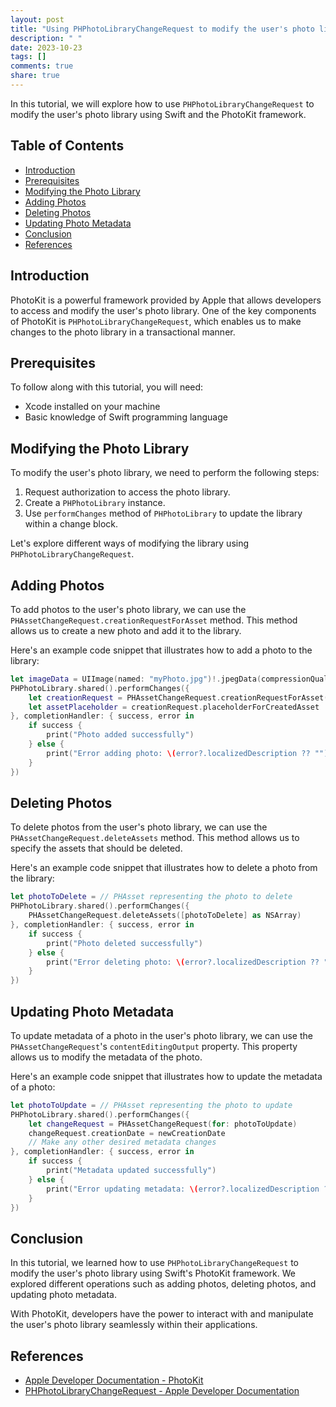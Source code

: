 ```yaml
---
layout: post
title: "Using PHPhotoLibraryChangeRequest to modify the user's photo library with Swift PhotoKit"
description: " "
date: 2023-10-23
tags: []
comments: true
share: true
---
```


In this tutorial, we will explore how to use `PHPhotoLibraryChangeRequest` to modify the user's photo library using Swift and the PhotoKit framework.

## Table of Contents
- [Introduction](#introduction)
- [Prerequisites](#prerequisites)
- [Modifying the Photo Library](#modifying-the-photo-library)
- [Adding Photos](#adding-photos)
- [Deleting Photos](#deleting-photos)
- [Updating Photo Metadata](#updating-photo-metadata)
- [Conclusion](#conclusion)
- [References](#references)

## Introduction
PhotoKit is a powerful framework provided by Apple that allows developers to access and modify the user's photo library. One of the key components of PhotoKit is `PHPhotoLibraryChangeRequest`, which enables us to make changes to the photo library in a transactional manner.

## Prerequisites
To follow along with this tutorial, you will need:
- Xcode installed on your machine
- Basic knowledge of Swift programming language

## Modifying the Photo Library
To modify the user's photo library, we need to perform the following steps:
1. Request authorization to access the photo library.
2. Create a `PHPhotoLibrary` instance.
3. Use `performChanges` method of `PHPhotoLibrary` to update the library within a change block.

Let's explore different ways of modifying the library using `PHPhotoLibraryChangeRequest`.

## Adding Photos
To add photos to the user's photo library, we can use the `PHAssetChangeRequest.creationRequestForAsset` method. This method allows us to create a new photo and add it to the library.

Here's an example code snippet that illustrates how to add a photo to the library:

```swift
let imageData = UIImage(named: "myPhoto.jpg")!.jpegData(compressionQuality: 1.0)
PHPhotoLibrary.shared().performChanges({
    let creationRequest = PHAssetChangeRequest.creationRequestForAsset(from: imageData!)
    let assetPlaceholder = creationRequest.placeholderForCreatedAsset
}, completionHandler: { success, error in
    if success {
        print("Photo added successfully")
    } else {
        print("Error adding photo: \(error?.localizedDescription ?? "")")
    }
})
```

## Deleting Photos
To delete photos from the user's photo library, we can use the `PHAssetChangeRequest.deleteAssets` method. This method allows us to specify the assets that should be deleted.

Here's an example code snippet that illustrates how to delete a photo from the library:

```swift
let photoToDelete = // PHAsset representing the photo to delete
PHPhotoLibrary.shared().performChanges({
    PHAssetChangeRequest.deleteAssets([photoToDelete] as NSArray)
}, completionHandler: { success, error in
    if success {
        print("Photo deleted successfully")
    } else {
        print("Error deleting photo: \(error?.localizedDescription ?? "")")
    }
})
```

## Updating Photo Metadata
To update metadata of a photo in the user's photo library, we can use the `PHAssetChangeRequest`'s `contentEditingOutput` property. This property allows us to modify the metadata of the photo.

Here's an example code snippet that illustrates how to update the metadata of a photo:

```swift
let photoToUpdate = // PHAsset representing the photo to update
PHPhotoLibrary.shared().performChanges({
    let changeRequest = PHAssetChangeRequest(for: photoToUpdate)
    changeRequest.creationDate = newCreationDate
    // Make any other desired metadata changes
}, completionHandler: { success, error in
    if success {
        print("Metadata updated successfully")
    } else {
        print("Error updating metadata: \(error?.localizedDescription ?? "")")
    }
})
```

## Conclusion
In this tutorial, we learned how to use `PHPhotoLibraryChangeRequest` to modify the user's photo library using Swift's PhotoKit framework. We explored different operations such as adding photos, deleting photos, and updating photo metadata.

With PhotoKit, developers have the power to interact with and manipulate the user's photo library seamlessly within their applications.

## References
- [Apple Developer Documentation - PhotoKit](https://developer.apple.com/documentation/photokit)
- [PHPhotoLibraryChangeRequest - Apple Developer Documentation](https://developer.apple.com/documentation/photokit/phphotolibrarychangerequest)